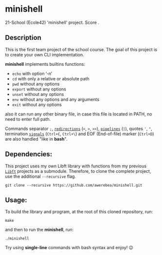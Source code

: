 # minishell
21-School (Ecole42) 'minishell' project. Score .

## Description
This is the first team project of the school course. The goal of this project is to create your own CLI implementation.

**minishell** implements builtins functions:
* `echo` with option ’-n’
* `cd` with only a relative or absolute path
* `pwd` without any options
* `export` without any options
* `unset` without any options
* `env` without any options and any arguments
* `exit` without any options

also it can run any other binary file, in case this file is located in PATH, no need to enter full path.

Commands separator `;`, [`redirections`](https://www.gnu.org/software/bash/manual/html_node/Redirections.html) (`<`, `>`, `>>`), [`pipelines`](https://www.gnu.org/software/bash/manual/html_node/Pipelines.html) (`|`), quotes `'`, `"`, termination [`signals`](https://www.gnu.org/software/libc/manual/html_node/Termination-Signals.html) (`Ctrl+C`, `Ctrl+\`) and EOF (End-of-file) marker (`Ctrl+D`) are also handled "like in **bash**".

## Dependencies:
This project uses my own Libft library with functions from my previous [`Libft`](https://github.com/awerebea/libft) projects as a submodule.
Therefore, to clone the complete project, use the additional `--recursive` flag.
```
git clone --recursive https://github.com/awerebea/minishell.git
```

## Usage:
To build the library and program, at the root of this cloned repository, run:
```
make
```
and then to run the **minishell**, run:
```
./minishell
```
Try using **single-line** commands with bash syntax and enjoy! :wink:
